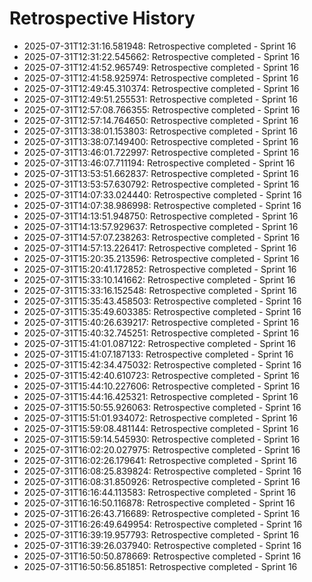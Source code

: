 # Retrospective History

- 2025-07-31T12:31:16.581948: Retrospective completed - Sprint 16
- 2025-07-31T12:31:22.545662: Retrospective completed - Sprint 16
- 2025-07-31T12:41:52.965749: Retrospective completed - Sprint 16
- 2025-07-31T12:41:58.925974: Retrospective completed - Sprint 16
- 2025-07-31T12:49:45.310374: Retrospective completed - Sprint 16
- 2025-07-31T12:49:51.255531: Retrospective completed - Sprint 16
- 2025-07-31T12:57:08.766355: Retrospective completed - Sprint 16
- 2025-07-31T12:57:14.764650: Retrospective completed - Sprint 16
- 2025-07-31T13:38:01.153803: Retrospective completed - Sprint 16
- 2025-07-31T13:38:07.149400: Retrospective completed - Sprint 16
- 2025-07-31T13:46:01.722997: Retrospective completed - Sprint 16
- 2025-07-31T13:46:07.711194: Retrospective completed - Sprint 16
- 2025-07-31T13:53:51.662837: Retrospective completed - Sprint 16
- 2025-07-31T13:53:57.630792: Retrospective completed - Sprint 16
- 2025-07-31T14:07:33.024440: Retrospective completed - Sprint 16
- 2025-07-31T14:07:38.986998: Retrospective completed - Sprint 16
- 2025-07-31T14:13:51.948750: Retrospective completed - Sprint 16
- 2025-07-31T14:13:57.929637: Retrospective completed - Sprint 16
- 2025-07-31T14:57:07.238263: Retrospective completed - Sprint 16
- 2025-07-31T14:57:13.226417: Retrospective completed - Sprint 16
- 2025-07-31T15:20:35.213596: Retrospective completed - Sprint 16
- 2025-07-31T15:20:41.172852: Retrospective completed - Sprint 16
- 2025-07-31T15:33:10.141662: Retrospective completed - Sprint 16
- 2025-07-31T15:33:16.152548: Retrospective completed - Sprint 16
- 2025-07-31T15:35:43.458503: Retrospective completed - Sprint 16
- 2025-07-31T15:35:49.603385: Retrospective completed - Sprint 16
- 2025-07-31T15:40:26.639217: Retrospective completed - Sprint 16
- 2025-07-31T15:40:32.745251: Retrospective completed - Sprint 16
- 2025-07-31T15:41:01.087122: Retrospective completed - Sprint 16
- 2025-07-31T15:41:07.187133: Retrospective completed - Sprint 16
- 2025-07-31T15:42:34.475032: Retrospective completed - Sprint 16
- 2025-07-31T15:42:40.610723: Retrospective completed - Sprint 16
- 2025-07-31T15:44:10.227606: Retrospective completed - Sprint 16
- 2025-07-31T15:44:16.425321: Retrospective completed - Sprint 16
- 2025-07-31T15:50:55.926063: Retrospective completed - Sprint 16
- 2025-07-31T15:51:01.934072: Retrospective completed - Sprint 16
- 2025-07-31T15:59:08.481144: Retrospective completed - Sprint 16
- 2025-07-31T15:59:14.545930: Retrospective completed - Sprint 16
- 2025-07-31T16:02:20.027975: Retrospective completed - Sprint 16
- 2025-07-31T16:02:26.179641: Retrospective completed - Sprint 16
- 2025-07-31T16:08:25.839824: Retrospective completed - Sprint 16
- 2025-07-31T16:08:31.850926: Retrospective completed - Sprint 16
- 2025-07-31T16:16:44.113583: Retrospective completed - Sprint 16
- 2025-07-31T16:16:50.116878: Retrospective completed - Sprint 16
- 2025-07-31T16:26:43.716689: Retrospective completed - Sprint 16
- 2025-07-31T16:26:49.649954: Retrospective completed - Sprint 16
- 2025-07-31T16:39:19.957793: Retrospective completed - Sprint 16
- 2025-07-31T16:39:26.037940: Retrospective completed - Sprint 16
- 2025-07-31T16:50:50.878669: Retrospective completed - Sprint 16
- 2025-07-31T16:50:56.851851: Retrospective completed - Sprint 16
